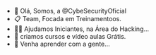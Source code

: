 - 👋 Olá, Somos, a @CybeSecurityOficial
- 📋 Team, Focada em Treinamentoos.
- 👨‍💻 Ajudamos Iniciantes, na Área do Hacking...
- 📝 criamos cursos e vídeo aulas Grátis.
- 🤝 Venha aprender com a gente...

<!---
CybeSecurityOficial/CybeSecurityOficial is a ✨ special ✨ repository because its `README.md` (this file) appears on your GitHub profile.
You can click the Preview link to take a look at your changes.
--->
